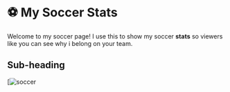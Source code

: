 # ⚽ My Soccer Stats
Welcome to my soccer page! I use this to show my soccer **stats** so viewers like you can see why i belong on your team.

## Sub-heading
[![soccer](https://upload.wikimedia.org/wikipedia/commons/8/8c/Cristiano_Ronaldo_2018.jpg)
